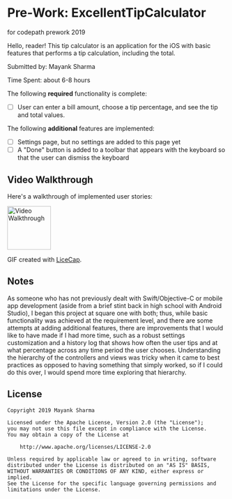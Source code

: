 # Pre-Work: ExcellentTipCalculator
for codepath prework 2019

Hello, reader! This tip calculator is an application for the iOS with basic features that performs a tip calculation, 
including the total.

Submitted by: Mayank Sharma

Time Spent: about 6-8 hours

The following **required** functionality is complete:

* [ ] User can enter a bill amount, choose a tip percentage, and see the tip and total values.

The following **additional** features are implemented:
* [ ] Settings page, but no settings are added to this page yet
* [ ] A "Done" button is added to a toolbar that appears with the keyboard so that the user can dismiss the keyboard

## Video Walkthrough 

Here's a walkthrough of implemented user stories:

<img src='https://imgur.com/a/SmOM0Ho' title='Video Walkthrough' width='100' alt='Video Walkthrough' />

GIF created with [LiceCap](http://www.cockos.com/licecap/).

## Notes

As someone who has not previously dealt with Swift/Objective-C or mobile app development (aside from a brief stint back in high school with
Android Studio), I began this project at square one with both; thus, while basic functionality was achieved at the 
requirement level, and there are some attempts at adding additional features, there are improvements that I would like to 
have made if I had more time, such as a robust settings customization and a history log that shows how often the user tips 
and at what percentage across any time period the user chooses. Understanding the hierarchy of the controllers and views was 
tricky when it came to best practices as opposed to having something that simply worked, so if I could do this over, I would
spend more time exploring that hierarchy.

## License

    Copyright 2019 Mayank Sharma

    Licensed under the Apache License, Version 2.0 (the "License");
    you may not use this file except in compliance with the License.
    You may obtain a copy of the License at

        http://www.apache.org/licenses/LICENSE-2.0

    Unless required by applicable law or agreed to in writing, software
    distributed under the License is distributed on an "AS IS" BASIS,
    WITHOUT WARRANTIES OR CONDITIONS OF ANY KIND, either express or implied.
    See the License for the specific language governing permissions and
    limitations under the License.
